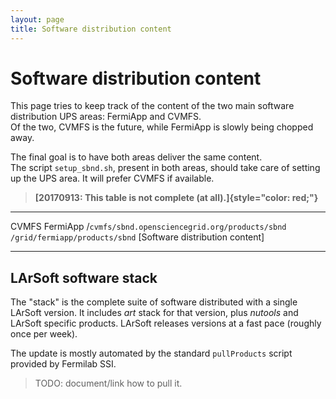 ```yaml
---
layout: page
title: Software distribution content
---
```




Software distribution content
==============================================================================

This page tries to keep track of the content of the two main software
distribution UPS areas: FermiApp and CVMFS.\
Of the two, CVMFS is the future, while FermiApp is slowly being chopped
away.

The final goal is to have both areas deliver the same content.\
The script `setup_sbnd.sh`, present in both areas, should take care of
setting up the UPS area. It will prefer CVMFS if available.

> **[20170913: This table is not complete (at
> all).]{style="color: red;"}**

  ---------------------------------------------------------------------- --------------------------------
  CVMFS                                                                  FermiApp
  /`cvmfs/sbnd.opensciencegrid.org/products/sbnd`                        `/grid/fermiapp/products/sbnd`
  [Software distribution content]   
  ---------------------------------------------------------------------- --------------------------------



LArSoft software stack
----------------------------------------------------------------

The \"stack\" is the complete suite of software distributed with a
single LArSoft version. It includes *art* stack for that version, plus
*nutools* and LArSoft specific products. LArSoft releases versions at a
fast pace (roughly once per week).

The update is mostly automated by the standard `pullProducts` script
provided by Fermilab SSI.

> TODO: document/link how to pull it.
